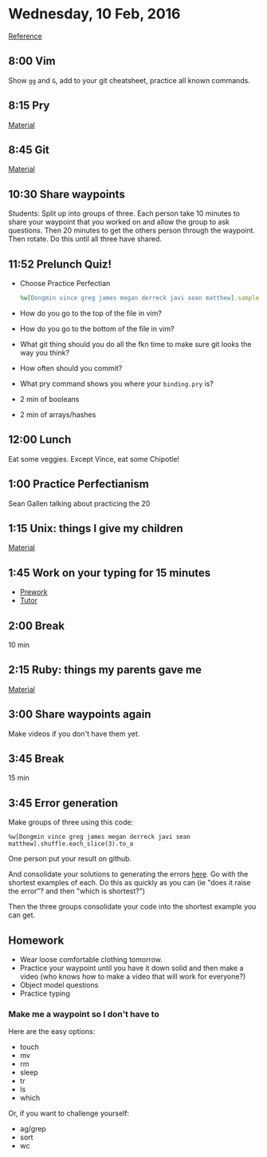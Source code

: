 Wednesday, 10 Feb, 2016
=======================

[Reference](https://gigthub.com/CodePlatoon/curriculum#week-2)

8:00 Vim
--------

Show `gg` and `G`, add to your git cheatsheet, practice all known commands.

8:15 Pry
--------

[Material](https://github.com/CodePlatoon/curriculum/blob/master/phase1/pry-intro.md)

8:45 Git
--------

[Material](https://github.com/CodePlatoon/curriculum/blob/master/phase1/git-workflow.md)

10:30 Share waypoints
---------------------

Students: Split up into groups of three. Each person take 10 minutes to share your waypoint that you worked on and allow the group to ask questions.
Then 20 minutes to get the others person through the waypoint. Then rotate. Do this until all three have shared.

11:52 Prelunch Quiz!
--------------------

* Choose Practice Perfectian

  ```ruby
  %w[Dongmin vince greg james megan derreck javi sean matthew].sample
  ```
* How do you go to the top of the file in vim?
* How do you go to the bottom of the file in vim?
* What git thing should you do all the fkn time to make sure git looks the way you think?
* How often should you commit?
* What pry command shows you where your `binding.pry` is?
* 2 min of booleans
* 2 min of arrays/hashes

12:00 Lunch
-----------

Eat some veggies. Except Vince, eat some Chipotle!


1:00 Practice Perfectianism
---------------------------

Sean Gallen talking about practicing the 20


1:15 Unix: things I give my children
-------------------------------------

[Material](https://github.com/CodePlatoon/curriculum/blob/master/phase1/unix2.md)

1:45 Work on your typing for 15 minutes
---------------------------------------

* [Prework](https://github.com/CodePlatoon/curriculum/blob/master/prework-practice-typing.md)
* [Tutor](https://www.typingclub.com)

2:00 Break
----------

10 min

2:15 Ruby: things my parents gave me
------------------------------------

[Material](https://github.com/CodePlatoon/curriculum/blob/master/phase1/unix2.md)


3:00 Share waypoints again
--------------------------

Make videos if you don't have them yet.


3:45 Break
----------

15 min


3:45 Error generation
---------------------

Make groups of three using this code:

```
%w[Dongmin vince greg james megan derreck javi sean matthew].shuffle.each_slice(3).to_a
```

One person put your result on github.

And consolidate your solutions to generating the errors [here](https://github.com/CodePlatoon/curriculum/blob/master/phase1/make_a_program_that_blows_up_like_this.md).
Go with the shortest examples of each. Do this as quickly as you can (ie "does it raise the error"? and then "which is shortest?")

Then the three groups consolidate your code into the shortest example you can get.


Homework
--------

* Wear loose comfortable clothing tomorrow.
* Practice your waypoint until you have it down solid and then make a video
  (who knows how to make a video that will work for everyone?)
* Object model questions
* Practice typing

### Make me a waypoint so I don't have to

Here are the easy options:

* touch
* mv
* rm
* sleep
* tr
* ls
* which

Or, if you want to challenge yourself:

* ag/grep
* sort
* wc
